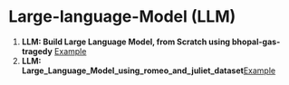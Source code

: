 # Large-language-Model (LLM)

1. **LLM: Build Large Language Model, from Scratch using bhopal-gas-tragedy** [Example](https://github.com/pythonuzgit/Large-language-Model/blob/main/Build_Large_Language_Model%2C_from_Scratch.ipynb)
2. **LLM: Large_Language_Model_using_romeo_and_juliet_dataset**[Example](https://github.com/pythonuzgit/Large-language-Model/blob/main/Large_Language_Model_using_romeo_and_juliet_dataset.ipynb)

